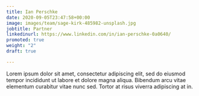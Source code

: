 ```yaml
---
title: Ian Perschke
date: 2020-09-05T23:47:58+00:00
image: images/team/sage-kirk-485982-unsplash.jpg
jobtitle: Partner
linkedinurl: https://www.linkedin.com/in/ian-perschke-0a0640/
promoted: true
weight: "2"
draft: true

---
```

Lorem ipsum dolor sit amet, consectetur adipiscing elit, sed do eiusmod tempor incididunt ut labore et dolore magna aliqua. Bibendum arcu vitae elementum curabitur vitae nunc sed. Tortor at risus viverra adipiscing at in.